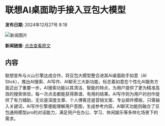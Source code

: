 # 联想AI桌面助手接入豆包大模型

**发布日期**: 2024年12月27号 8:18

![新闻图片](https://pic.chinaz.com/picmap/thumb/202405160815252726_0.jpg)

**新闻链接**: [点击查看原文](https://www.aibase.com/zh/news/14321)

## 内容

联想宣布与火山引擎达成合作，将豆包大模型整合进其AI桌面助手如意（AI Stick），推出AI搜索、AI写作、AI聊天三大新功能，标志着如意在个性化AI服务方面迈出了重要一步。AI搜索功能以其清洁、智能的特点，为用户提供了更为精准高效的搜索体验，每一次点击都能获得靠谱、有用的结果。AI写作则为用户的创作提供了有力辅助，无论是深度文章、个人博客还是营销文案、专业邮件模板，只需输入关键词，AI写作引擎便能理解用户意图，生成参考内容。AI聊天功能则融合了豆包通用模型pro的对话能力，满足用户在办公、学习、休闲娱乐等多样化场景下的需求。
